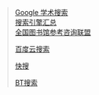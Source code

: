 >[Google 学术搜索](https://scholar.google.com.hk/?hl=zh-CN) <br/>
>[搜索引擎汇总](http://scholar.chongbuluo.com/) <br/>
>[全国图书馆参考咨询联盟](http://www.ucdrs.superlib.net/) <br/>
>
>[百度云搜索](http://www.sobaidupan.com) <br/>
>
>[快搜](http://search.chongbuluo.com) </br>
>
>[BT搜索](http://btdiggs.com) <br/>
